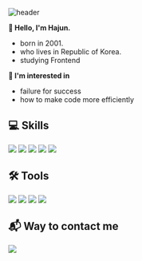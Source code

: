 ![header](https://capsule-render.vercel.app/api?type=waving&color=7BD1D2&height=150&section=header%20render&fontSize=90)

<b> 👋 Hello, I'm Hajun.</b>
- born in 2001.
- who lives in Republic of Korea.
- studying Frontend

<b> 💙 I'm interested in </b>
- failure for success
- how to make code more efficiently
  
## 💻 Skills

<img src="https://img.shields.io/badge/html5-E34F26?style=for-the-badge&logo=html5&logoColor=white"> <img src="https://img.shields.io/badge/css3-1572B6?style=for-the-badge&logo=css3&logoColor=white"> <img src="https://img.shields.io/badge/javascript-F7DF1E?style=for-the-badge&logo=javascript&logoColor=black"> <img src="https://img.shields.io/badge/React-61DAFB?style=for-the-badge&logo=React&logoColor=black"> <img src="https://img.shields.io/badge/C-A8B9CC?style=for-the-badge&logo=C&logoColor=black">
    
## 🛠️ Tools
<img src="https://img.shields.io/badge/notion-000000?style=for-the-badge&logo=notion&logoColor=white"> <img src="https://img.shields.io/badge/Figma-F24E1E?style=for-the-badge&logo=Figma&logoColor=white"> <img src="https://img.shields.io/badge/Slack-4A154B?style=for-the-badge&logo=Slack&logoColor=white"> <img src="https://img.shields.io/badge/firebase-FFCA28?style=for-the-badge&logo=firebase&logoColor=black"> 

## 📬 Way to contact me
<a href="mailto:hkwns01@gmail.com"> 
  <img src="https://img.shields.io/badge/gmail-EA4335?style=for-the-badge&logo=gmail&logoColor=white">
</a>
<!--
**Majesty-jun/Majesty-jun** is a ✨ _special_ ✨ repository because its `README.md` (this file) appears on your GitHub profile.

Here are some ideas to get you started:

- 🔭 I’m currently working on ...
- 🌱 I’m currently learning ...
- 👯 I’m looking to collaborate on ...
- 🤔 I’m looking for help with ...
- 💬 Ask me about ...
- 📫 How to reach me: ...
- 😄 Pronouns: ...
- ⚡ Fun fact: ...
-->

